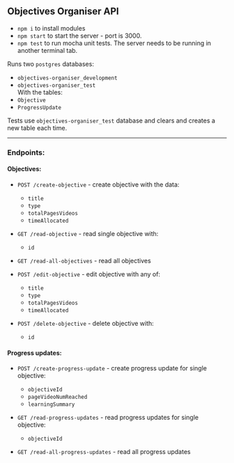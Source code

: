## Objectives Organiser API

* `npm i` to install modules
* `npm start` to start the server - port is 3000.
* `npm test` to run mocha unit tests. The server needs to be running in another terminal tab.

Runs two `postgres` databases:
* `objectives-organiser_development`
* `objectives-organiser_test`  
With the tables:
* `Objective`
* `ProgressUpdate`

Tests use `objectives-organiser_test` database and clears and creates a new table each time.

----

### Endpoints:


#### Objectives:
* `POST /create-objective` - create objective with the data:
  * `title`
  * `type`
  * `totalPagesVideos`
  * `timeAllocated`


* `GET /read-objective` - read single objective with:
  * `id`


* `GET /read-all-objectives` - read all objectives


* `POST /edit-objective` - edit objective with any of:
  * `title`
  * `type`
  * `totalPagesVideos`
  * `timeAllocated`


* `POST /delete-objective` - delete objective with:
  * `id`


#### Progress updates:
* `POST /create-progress-update` - create progress update for single objective:
  * `objectiveId`
  * `pageVideoNumReached`
  * `learningSummary`


* `GET /read-progress-updates` - read progress updates for single objective:
  * `objectiveId`


* `GET /read-all-progress-updates` - read all progress updates
